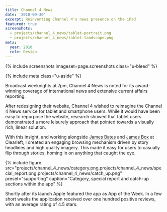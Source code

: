 ```yaml
---
title: Channel 4 News
date: '2010-09-30'
excerpt: Reinventing Channel 4's news presence on the iPad
featured: true
screenshots:
  - projects/channel_4_news/tablet-portrait.png
  - projects/channel_4_news/tablet-landscape.png
meta:
  year: 2010
  role: Design
---
```

{% include screenshots
  imageset=page.screenshots
  class="u-bleed"
%}

{% include meta
  class="u-aside"
%}

Broadcast weeknights at 7pm, Channel 4 News is noted for its award-winning coverage of international news and extensive current affairs reporting.

After redesigning their website, Channel 4 wished to reimagine the Channel 4 News service for tablet and smartphone users. While it would have been easy to repurpose the website, research showed that tablet users demonstrated a more leisurely approach that pointed towards a visually rich, linear solution.

With this insight, and working alongside [James Bates][1] and [James Box][2] at Clearleft, I created an engaging browsing mechanism driven by story headlines and high quality imagery. This made it easy for users to casually flip through stories, homing in on anything that caught the eye.

{% include figure
  src="projects/channel_4_news/category.png,projects/channel_4_news/special_report.png,projects/channel_4_news/catch_up.png"
  preset="supporting"
  caption="Category, special report and catch-up sections within the app"
%}

Shortly after its launch Apple featured the app as App of the Week. In a few short weeks the application received over one hundred positive reviews, with an average rating of 4.5 stars.

[1]: http://clearleft.com/is/james-bates/
[2]: http://clearleft.com/is/james-box/
